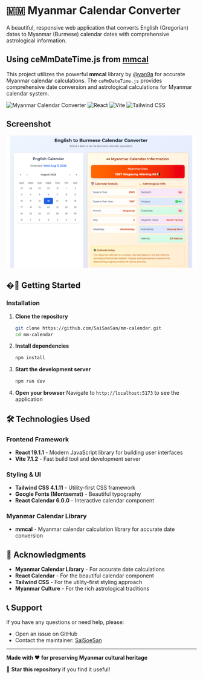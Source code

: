 # 🇲🇲 Myanmar Calendar Converter

A beautiful, responsive web application that converts English (Gregorian) dates to Myanmar (Burmese) calendar dates with comprehensive astrological information.

## Using ceMmDateTime.js from [mmcal](https://github.com/yan9a/mmcal)

This project utilizes the powerful **mmcal** library by [@yan9a](https://github.com/yan9a) for accurate Myanmar calendar calculations. The `ceMmDateTime.js` provides comprehensive date conversion and astrological calculations for Myanmar calendar system.

![Myanmar Calendar Converter](https://img.shields.io/badge/Status-Active-brightgreen)
![React](https://img.shields.io/badge/React-19.1.1-blue)
![Vite](https://img.shields.io/badge/Vite-7.1.2-purple)
![Tailwind CSS](https://img.shields.io/badge/TailwindCSS-4.1.11-cyan)

## Screenshot

![English To Burmese Calendar](/public/screenshots/cal.png)

## �🚀 Getting Started

### Installation

1. **Clone the repository**

   ```bash
   git clone https://github.com/SaiSoeSan/mm-calendar.git
   cd mm-calendar
   ```

2. **Install dependencies**

   ```bash
   npm install
   ```

3. **Start the development server**

   ```bash
   npm run dev
   ```

4. **Open your browser**
   Navigate to `http://localhost:5173` to see the application

## 🛠️ Technologies Used

### **Frontend Framework**

- **React 19.1.1** - Modern JavaScript library for building user interfaces
- **Vite 7.1.2** - Fast build tool and development server

### **Styling & UI**

- **Tailwind CSS 4.1.11** - Utility-first CSS framework
- **Google Fonts (Montserrat)** - Beautiful typography
- **React Calendar 6.0.0** - Interactive calendar component

### **Myanmar Calendar Library**

- **mmcal** - Myanmar calendar calculation library for accurate date conversion

## 🙏 Acknowledgments

- **Myanmar Calendar Library** - For accurate date calculations
- **React Calendar** - For the beautiful calendar component
- **Tailwind CSS** - For the utility-first styling approach
- **Myanmar Culture** - For the rich astrological traditions

## 📞 Support

If you have any questions or need help, please:

- Open an issue on GitHub
- Contact the maintainer: [SaiSoeSan](https://github.com/SaiSoeSan)

---

**Made with ❤️ for preserving Myanmar cultural heritage**

🌟 **Star this repository** if you find it useful!
